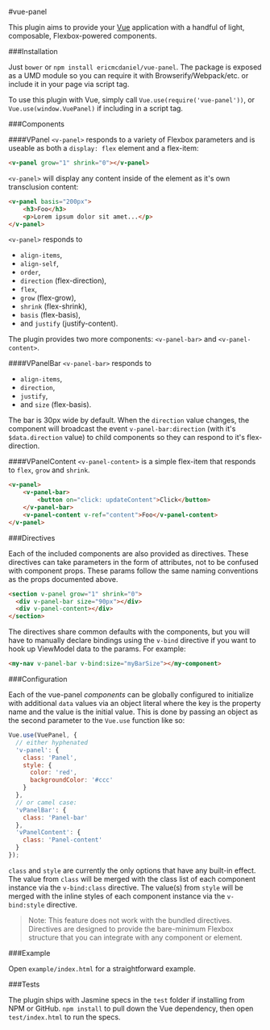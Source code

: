 #vue-panel

This plugin aims to provide your [Vue](http://vuejs.org/) application with a
handful of light, composable, Flexbox-powered components.

###Installation

Just `bower` or `npm install ericmcdaniel/vue-panel`. The package is exposed as
a UMD module so you can require it with Browserify/Webpack/etc. or include it in
your page via script tag.

To use this plugin with Vue, simply call `Vue.use(require('vue-panel'))`, or
`Vue.use(window.VuePanel)` if including in a script tag.

###Components

####VPanel
`<v-panel>` responds to a variety of Flexbox parameters and is useable as both a
`display: flex` element and a flex-item:

```html
<v-panel grow="1" shrink="0"></v-panel>
```

`<v-panel>` will display any content inside of the element as it's own
transclusion content:

```html
<v-panel basis="200px">
    <h3>Foo</h3>
    <p>Lorem ipsum dolor sit amet...</p>
</v-panel>
```

`<v-panel>` responds to
* `align-items`,
* `align-self`,
* `order`,
* `direction` (flex-direction),
* `flex`,
* `grow` (flex-grow),
* `shrink` (flex-shrink),
* `basis` (flex-basis),
* and `justify` (justify-content).

The plugin provides two more components: `<v-panel-bar>` and `<v-panel-content>`.

####VPanelBar
`<v-panel-bar>` responds to
* `align-items`,
* `direction`,
* `justify`,
* and `size` (flex-basis).

The bar is 30px wide by default. When the `direction` value changes,
the component will broadcast the event `v-panel-bar:direction` (with it's
`$data.direction` value) to child components so they can respond to it's
flex-direction.

####VPanelContent
`<v-panel-content>` is a simple flex-item that responds to `flex`, `grow` and
`shrink`.

```html
<v-panel>
    <v-panel-bar>
        <button on="click: updateContent">Click</button>
    </v-panel-bar>
    <v-panel-content v-ref="content">Foo</v-panel-content>
</v-panel>
```

###Directives

Each of the included components are also provided as directives. These directives can take parameters in the form of attributes, not to be confused with component props. These params follow the same naming conventions as the props documented above.

```html
<section v-panel grow="1" shrink="0">
  <div v-panel-bar size="90px"></div>
  <div v-panel-content></div>
</section>
```

The directives share common defaults with the components, but you will have to manually declare bindings using the `v-bind` directive if you want to hook up ViewModel data to the params. For example:

```html
<my-nav v-panel-bar v-bind:size="myBarSize"></my-component>
```

###Configuration

Each of the vue-panel _components_ can be globally configured to initialize with
additional `data` values via an object literal where the key is the property
name and the value is the initial value. This is done by passing an object as
the second parameter to the `Vue.use` function like so:

```javascript
Vue.use(VuePanel, {
  // either hyphenated
  'v-panel': {
    class: 'Panel',
    style: {
      color: 'red',
      backgroundColor: '#ccc'
    }
  },
  // or camel case:
  'vPanelBar': {
    class: 'Panel-bar'
  },
  'vPanelContent': {
    class: 'Panel-content'
  }
});
```

`class` and `style` are currently the only options that have any built-in
effect. The value from `class` will be merged with the class list of each
component instance via the `v-bind:class` directive. The value(s) from `style`
will be merged with the inline styles of each component instance via the
`v-bind:style` directive.

> Note: This feature does not work with the bundled directives. Directives are designed to provide the bare-minimum Flexbox structure that you can integrate with any component or element.

###Example

Open `example/index.html` for a straightforward example.

###Tests

The plugin ships with Jasmine specs in the `test` folder if installing from NPM
or GitHub. `npm install` to pull down the Vue dependency, then open
`test/index.html` to run the specs.
